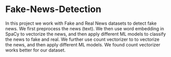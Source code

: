 # Fake-News-Detection
In this project we work with Fake and Real News datasets to detect fake news.
We first preprocess the news (text).
We then use word embedding in SpaCy to vectorize the news, and then apply different ML models to classify the news to fake and real.
We further use count vectorizer to to vectorize the news, and then apply different ML models.
We found count vectorizer works better for our dataset.  
